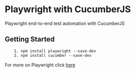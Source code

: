 
    
# Playwright with CucumberJS
    
Playwright end-to-end test automation with CucumberJS
    
## Getting Started
    	1. npm install playwright --save-dev
    	2. npm install cucumber --save-dev
        
    
For more on Playwright click [here]()